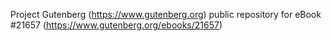 Project Gutenberg (https://www.gutenberg.org) public repository for eBook #21657 (https://www.gutenberg.org/ebooks/21657)
